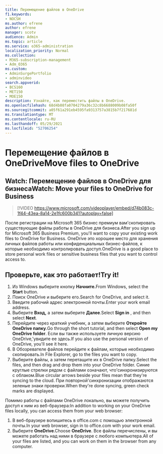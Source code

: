 ```yaml
---
title: Перемещение файлов в OneDrive
f1.keywords:
- NOCSH
ms.author: efrene
author: efrene
manager: scotv
audience: Admin
ms.topic: article
ms.service: o365-administration
localization_priority: Normal
ms.collection:
- M365-subscription-management
- Adm_O365
ms.custom:
- AdminSurgePortfolio
- adminvideo
search.appverid:
- BCS160
- MET150
- MOE150
description: Узнайте, как переместить файлы в OneDrive.
ms.openlocfilehash: 68d4b08fa0704279a36c32c8b6688009b08fa50f
ms.sourcegitcommit: a05f61a291eb4595fa9313757a3815b7f217681d
ms.translationtype: MT
ms.contentlocale: ru-RU
ms.lasthandoff: 05/29/2021
ms.locfileid: "52706254"
---
```

# <a name="move-files-to-onedrive"></a><span data-ttu-id="b0a77-103">Перемещение файлов в OneDrive</span><span class="sxs-lookup"><span data-stu-id="b0a77-103">Move files to OneDrive</span></span>

## <a name="watch-move-your-files-to-onedrive-for-business"></a><span data-ttu-id="b0a77-104">Watch: Перемещение файлов в OneDrive для бизнеса</span><span class="sxs-lookup"><span data-stu-id="b0a77-104">Watch: Move your files to OneDrive for Business</span></span>

> [!VIDEO https://www.microsoft.com/videoplayer/embed/d74b083c-1f44-43ea-8a14-2e1fc600b341?autoplay=false]

<span data-ttu-id="b0a77-105">После регистрации на Microsoft 365 бизнес премиум вам&#39;скопировать существующие файлы работы в OneDrive для бизнеса.</span><span class="sxs-lookup"><span data-stu-id="b0a77-105">After you sign up for Microsoft 365 Business Premium, you&#39;ll want to copy your existing work files to OneDrive for Business.</span></span> <span data-ttu-id="b0a77-106">OneDrive это хорошее место для хранения личных файлов работы или конфиденциальных бизнес-файлов, к которые необходимо контролировать доступ.</span><span class="sxs-lookup"><span data-stu-id="b0a77-106">OneDrive is a good place to store personal work files or sensitive business files that you want to control access to.</span></span>

## <a name="try-it"></a><span data-ttu-id="b0a77-107">Проверьте, как это работает!</span><span class="sxs-lookup"><span data-stu-id="b0a77-107">Try it!</span></span>

1. <span data-ttu-id="b0a77-108">Из Windows выберите кнопку **Начните.**</span><span class="sxs-lookup"><span data-stu-id="b0a77-108">From Windows, select the  **Start** button.</span></span>
2. <span data-ttu-id="b0a77-109">Поиск OneDrive и выберите его.</span><span class="sxs-lookup"><span data-stu-id="b0a77-109">Search for OneDrive, and select it.</span></span>
3. <span data-ttu-id="b0a77-110">Введите рабочий адрес электронной почты.</span><span class="sxs-lookup"><span data-stu-id="b0a77-110">Enter your work email address.</span></span>
4. <span data-ttu-id="b0a77-111">Выберите  **Вход,** а затем выберите  **Далее**.</span><span class="sxs-lookup"><span data-stu-id="b0a77-111">Select  **Sign in** , and then select  **Next**.</span></span>
5. <span data-ttu-id="b0a77-112">Перейдите через краткий учебник, а затем выберите **Откройте OneDrive папку**.</span><span class="sxs-lookup"><span data-stu-id="b0a77-112">Go through the short tutorial, and then select  **Open my OneDrive folder**.</span></span> <span data-ttu-id="b0a77-113">Если вы также используете личную версию OneDrive,&#39;увидите ее здесь.</span><span class="sxs-lookup"><span data-stu-id="b0a77-113">If you also use the personal version of OneDrive, you&#39;ll see it here.</span></span>
6. <span data-ttu-id="b0a77-114">В Обозревателе файлов перейдите к файлам, которые необходимо скопировать.</span><span class="sxs-lookup"><span data-stu-id="b0a77-114">In File Explorer, go to the files you want to copy.</span></span>
7. <span data-ttu-id="b0a77-115">Выберите файлы, а затем перетащите их в OneDrive папку.</span><span class="sxs-lookup"><span data-stu-id="b0a77-115">Select the files, and then drag and drop them into your OneDrive folder.</span></span> <span data-ttu-id="b0a77-116">Синие круглые стрелки рядом с файлами означают, что&#39;синхронизируются с облаком.</span><span class="sxs-lookup"><span data-stu-id="b0a77-116">Blue circular arrows beside your files mean that they&#39;re syncing to the cloud.</span></span> <span data-ttu-id="b0a77-117">При повторной&#39;синхронизации отображаются зеленые знаки проверки.</span><span class="sxs-lookup"><span data-stu-id="b0a77-117">When they&#39;re done syncing, green check marks are displayed.</span></span>

<span data-ttu-id="b0a77-118">Помимо работы с файлами OneDrive локально, вы можете получить доступ к ним из веб-браузера:</span><span class="sxs-lookup"><span data-stu-id="b0a77-118">In addition to working on your OneDrive files locally, you can access them from your web browser:</span></span>

1. <span data-ttu-id="b0a77-119">В веб-браузере вопишитесь в office.com с помощью электронной почты.</span><span class="sxs-lookup"><span data-stu-id="b0a77-119">In your web browser, sign in to office.com with your work email.</span></span>
2. <span data-ttu-id="b0a77-120">Выберите **OneDrive**.</span><span class="sxs-lookup"><span data-stu-id="b0a77-120">Choose  **OneDrive**.</span></span> <span data-ttu-id="b0a77-121">Все файлы перечислены, и вы можете работать над ними в браузере с любого компьютера.</span><span class="sxs-lookup"><span data-stu-id="b0a77-121">All of your files are listed, and you can work on them in the browser from any computer.</span></span>